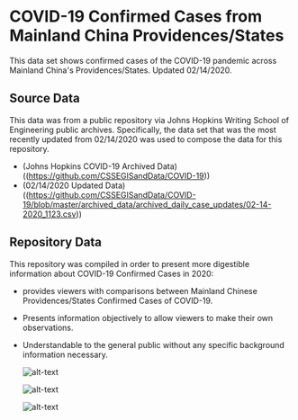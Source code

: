 # COVID-19 Confirmed Cases from Mainland China Providences/States

This data set shows confirmed cases of the COVID-19 pandemic across Mainland China's Providences/States. Updated 02/14/2020.  

## Source Data
This data was from a public repository via Johns Hopkins Writing School of Engineering public archives. Specifically, the data set that was the most recently updated from 02/14/2020 was used to compose the data for this repository. 

- (Johns Hopkins COVID-19 Archived Data) ((https://github.com/CSSEGISandData/COVID-19))
- (02/14/2020 Updated Data) ((https://github.com/CSSEGISandData/COVID-19/blob/master/archived_data/archived_daily_case_updates/02-14-2020_1123.csv))

## Repository Data
This repository was compiled in order to present more digestible information about COVID-19 Confirmed Cases in 2020: 

- provides viewers with comparisons between Mainland Chinese Providences/States Confirmed Cases of COVID-19.
- Presents information objectively to allow viewers to make their own observations.
- Understandable to the general public without any specific background information necessary.

  ![alt-text]("T0S3T-total-confirmed-deaths-caused-by-covid-19-by-providence-state-in-mainland-china-updated-02-14-2020-nbsp-.png")

  ![alt-text]("LHLGO-map-of-confirmed-deaths-by-covid-19-in-mainland-china-providences-states-updated-02-14-2020-nbsp-.png")

  ![alt-text]("n1c9Z-symbol-map-of-confirmed-covid-19-cases-in-mainland-china-providences-states.png")
  
  
